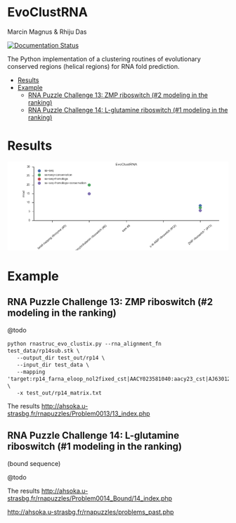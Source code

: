 EvoClustRNA
================================================================================
Marcin Magnus & Rhiju Das

[![Documentation Status](https://readthedocs.org/projects/evoclustrna/badge/?version=latest)](http://evoclustrna.readthedocs.io/en/latest/?badge=latest)
     
The Python implementation of a clustering routines of evolutionary conserved regions (helical regions) for RNA fold prediction. 

  * [Results](#results)
  * [Example](#example)
    * [RNA Puzzle Challenge 13: ZMP riboswitch (\#2 modeling in the ranking)](#rna-puzzle-challenge-13-zmp-riboswitch-2-modeling-in-the-ranking)
    * [RNA Puzzle Challenge 14: L\-glutamine riboswitch (\#1 modeling in the ranking)](#rna-puzzle-challenge-14-l-glutamine-riboswitch-1-modeling-in-the-ranking)
	
# Results

![@plot here](docs/results.png)

# Example

## RNA Puzzle Challenge 13: ZMP riboswitch (#2 modeling in the ranking)

@todo

    python rnastruc_evo_clustix.py --rna_alignment_fn test_data/rp14sub.stk \
       --output_dir test_out/rp14 \
       --input_dir test_data \
       --mapping 'target:rp14_farna_eloop_nol2fixed_cst|AACY023581040:aacy23_cst|AJ630128:aj63_cst' \
       -x test_out/rp14_matrix.txt

The results <http://ahsoka.u-strasbg.fr/rnapuzzles/Problem0013/13_index.php>

## RNA Puzzle Challenge 14: L-glutamine riboswitch (#1 modeling in the ranking)

(bound sequence)

@todo

The results <http://ahsoka.u-strasbg.fr/rnapuzzles/Problem0014_Bound/14_index.php>

<http://ahsoka.u-strasbg.fr/rnapuzzles/problems_past.php>
